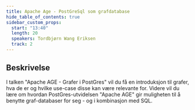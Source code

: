 ```yaml
---
title: Apache Age - PostGreSql som grafdatabase
hide_table_of_contents: true
sidebar_custom_props:
  start: "13:40"
  length: 20
  speakers: Tordbjørn Wang Eriksen
  track: 2
---
```



## Beskrivelse
I talken "Apache AGE - Grafer i PostGres" vil du få en introduksjon til grafer, hva de er og hvilke use-case disse kan være relevante for. Videre vil du lære om hvordan PostGres-utvidelsen "Apache AGE" gir muligheten til å benytte graf-databaser for seg - og i kombinasjon med SQL.